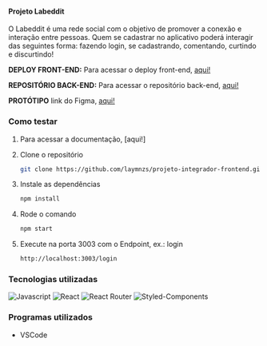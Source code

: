 #### Projeto Labeddit

O Labeddit é uma rede social com o objetivo de promover a conexão e interação entre pessoas. Quem se cadastrar no aplicativo poderá interagir das seguintes forma: fazendo login, se cadastrando, comentando, curtindo e discurtindo!

**DEPLOY FRONT-END:** 
Para acessar o deploy front-end, [aqui!]()



**REPOSITÓRIO BACK-END:** 
Para acessar o repositório back-end, [aqui!](https://github.com/laymnzs/projeto-integrador-backend)



**PROTÓTIPO** 
link do Figma, [aqui!](https://www.figma.com/file/Byakv89sjTqI6NG2NRAAKJ/Projeto-Integrador-Labeddit?node-id=0%3A1&t=haX9j5M0lHbjWnAr-0)


### Como testar

1. Para acessar a documentação, [aqui!]

2. Clone o repositório
   ```sh
   git clone https://github.com/laymnzs/projeto-integrador-frontend.git
   ```
3. Instale as dependências
   ```sh
   npm install
   ```
4. Rode o comando
   ```sh
   npm start
   ```
5. Execute na porta 3003 com o Endpoint, ex.: login
   ```sh
   http://localhost:3003/login
   ```


### Tecnologias utilizadas

![Javascript](https://img.shields.io/badge/JavaScript-323330?style=for-the-badge&logo=javascript&logoColor=F7DF1E)
![React](https://img.shields.io/badge/React-20232A?style=for-the-badge&logo=react&logoColor=61DAFB)
![React Router](https://img.shields.io/badge/React_Router-CA4245?style=for-the-badge&logo=react-router&logoColor=white)
![Styled-Components](https://img.shields.io/badge/styled--components-DB7093?style=for-the-badge&logo=styled-components&logoColor=white)


### Programas utilizados
- VSCode

